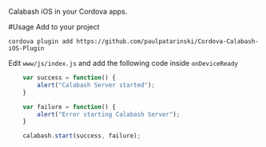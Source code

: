 Calabash iOS in your Cordova apps.

#Usage
Add to your project

```
cordova plugin add https://github.com/paulpatarinski/Cordova-Calabash-iOS-Plugin
```

Edit `www/js/index.js` and add the following code inside `onDeviceReady`

```js
    var success = function() {
        alert("Calabash Server started");
    }

    var failure = function() {
        alert("Error starting Calabash Server");
    }

    calabash.start(success, failure);
```

